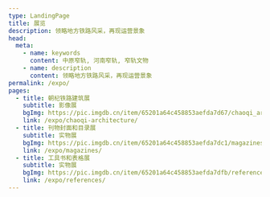 ```yaml
---
type: LandingPage
title: 展览
description: 领略地方铁路风采，再现运营景象
head:
  meta:
    - name: keywords
      content: 中原窄轨, 河南窄轨, 窄轨文物
    - name: description
      content: 领略地方铁路风采，再现运营景象
permalink: /expo/
pages:
  - title: 朝杞铁路建筑展
    subtitle: 影像展
    bgImg: https://pic.imgdb.cn/item/65201a64c458853aefda7d67/chaoqi_arch.jpg
    link: /expo/chaoqi-architecture/
  - title: 刊物封面和目录展
    subtitle: 实物展
    bgImg: https://pic.imgdb.cn/item/65201a64c458853aefda7dc1/magazines.jpg
    link: /expo/magazines/
  - title: 工具书和表格展
    subtitle: 实物展
    bgImg: https://pic.imgdb.cn/item/65201a64c458853aefda7dfb/references.jpg
    link: /expo/references/
---
```

